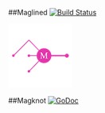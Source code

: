 ##Maglined [![Build Status](https://travis-ci.org/cz-it/magline.svg?branch=master)](https://travis-ci.org/cz-it/magline)  

![magline](./icon/magline_m_none_128.png)

##Magknot [![GoDoc](https://godoc.org/github.com/cz-it/magline/maglined?status.png)](https://godoc.org/github.com/cz-it/magline/magknot)

